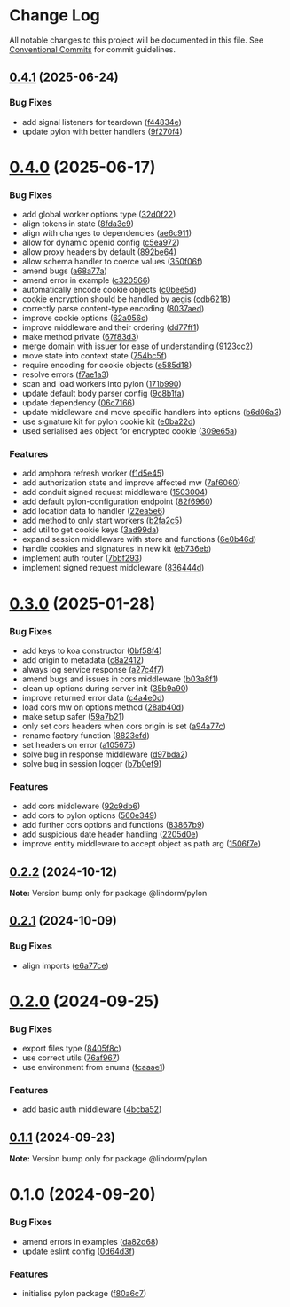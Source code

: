 # Change Log

All notable changes to this project will be documented in this file.
See [Conventional Commits](https://conventionalcommits.org) for commit guidelines.

## [0.4.1](https://github.com/lindorm-io/monorepo/compare/@lindorm/pylon@0.4.0...@lindorm/pylon@0.4.1) (2025-06-24)

### Bug Fixes

- add signal listeners for teardown ([f44834e](https://github.com/lindorm-io/monorepo/commit/f44834e95bb502228f5d68144c7a6090be1ff1ce))
- update pylon with better handlers ([9f270f4](https://github.com/lindorm-io/monorepo/commit/9f270f464e49772f51f3d96f35c641a253b1730b))

# [0.4.0](https://github.com/lindorm-io/monorepo/compare/@lindorm/pylon@0.3.0...@lindorm/pylon@0.4.0) (2025-06-17)

### Bug Fixes

- add global worker options type ([32d0f22](https://github.com/lindorm-io/monorepo/commit/32d0f22696becae80bc6886e8463ba053855b820))
- align tokens in state ([8fda3c9](https://github.com/lindorm-io/monorepo/commit/8fda3c9ff65923c382036480bae42d52e93f48e2))
- align with changes to dependencies ([ae6c911](https://github.com/lindorm-io/monorepo/commit/ae6c911e5494a252f11f66b948be0e11d7fc91ed))
- allow for dynamic openid config ([c5ea972](https://github.com/lindorm-io/monorepo/commit/c5ea972260cf94f2e8364b6b03467c58aa5505fa))
- allow proxy headers by default ([892be64](https://github.com/lindorm-io/monorepo/commit/892be6427d53b76eacbe0fa701fe5949798927a0))
- allow schema handler to coerce values ([350f06f](https://github.com/lindorm-io/monorepo/commit/350f06f398d9583111324665253082f00ec9202d))
- amend bugs ([a68a77a](https://github.com/lindorm-io/monorepo/commit/a68a77a811ddfe33a0b487cd84cda6a18d3054b6))
- amend error in example ([c320566](https://github.com/lindorm-io/monorepo/commit/c320566998d013a82e2590d227d0d1c6253af3e8))
- automatically encode cookie objects ([c0bee5d](https://github.com/lindorm-io/monorepo/commit/c0bee5da4287d78d8153f8c233fe9db99529dc7d))
- cookie encryption should be handled by aegis ([cdb6218](https://github.com/lindorm-io/monorepo/commit/cdb6218190e706502dc892b988eb944059bba49d))
- correctly parse content-type encoding ([8037aed](https://github.com/lindorm-io/monorepo/commit/8037aed8064a2d0a7c914e4689eed376fccf262b))
- improve cookie options ([62a056c](https://github.com/lindorm-io/monorepo/commit/62a056c306a5034a29f3a4e54c696317d1ce9515))
- improve middleware and their ordering ([dd77ff1](https://github.com/lindorm-io/monorepo/commit/dd77ff125a60466ce7638f5f92c96b16b50417b8))
- make method private ([67f83d3](https://github.com/lindorm-io/monorepo/commit/67f83d31f730c0a4cf5254459be8915e1ff18a71))
- merge domain with issuer for ease of understanding ([9123cc2](https://github.com/lindorm-io/monorepo/commit/9123cc2ede63962a5c226a9bed0d0541001384d9))
- move state into context state ([754bc5f](https://github.com/lindorm-io/monorepo/commit/754bc5f17210ab1e07957d016ee931dbdcfda122))
- require encoding for cookie objects ([e585d18](https://github.com/lindorm-io/monorepo/commit/e585d1859173fe04404afbaadb9eb29337a54c0a))
- resolve errors ([f7ae1a3](https://github.com/lindorm-io/monorepo/commit/f7ae1a3bbbc9e70c4e2244b0f2f3575a5912b6cb))
- scan and load workers into pylon ([171b990](https://github.com/lindorm-io/monorepo/commit/171b9902467386397f455166e092d6dfb10ff5f5))
- update default body parser config ([9c8b1fa](https://github.com/lindorm-io/monorepo/commit/9c8b1fabf8ffffba8dc4f5c6d440ca856eb13e58))
- update dependency ([06c7166](https://github.com/lindorm-io/monorepo/commit/06c716612867438193eb58d3c9e4492d24dc2d24))
- update middleware and move specific handlers into options ([b6d06a3](https://github.com/lindorm-io/monorepo/commit/b6d06a301ef6b0ed57ab281376c155c03a05aa5c))
- use signature kit for pylon cookie kit ([e0ba22d](https://github.com/lindorm-io/monorepo/commit/e0ba22d1a04f72ecd9c120367097c79bf6da218a))
- used serialised aes object for encrypted cookie ([309e65a](https://github.com/lindorm-io/monorepo/commit/309e65a1e0146fc0ba63b97fee9a315afc6adcce))

### Features

- add amphora refresh worker ([f1d5e45](https://github.com/lindorm-io/monorepo/commit/f1d5e457c0dbfde669f3d5da6b6d431f59caa60e))
- add authorization state and improve affected mw ([7af6060](https://github.com/lindorm-io/monorepo/commit/7af6060742ef0a52b71a7f12f1af00f6202bc525))
- add conduit signed request middleware ([1503004](https://github.com/lindorm-io/monorepo/commit/150300412f6dd2dd7a8ade34516db7db4e1cdb2b))
- add default pylon-configuration endpoint ([82f6960](https://github.com/lindorm-io/monorepo/commit/82f6960ca58f4fa80aadaa1ea00f1b46738cf1a4))
- add location data to handler ([22ea5e6](https://github.com/lindorm-io/monorepo/commit/22ea5e6274674c2f7ba7ff66cd003c3f9d73efbd))
- add method to only start workers ([b2fa2c5](https://github.com/lindorm-io/monorepo/commit/b2fa2c5635681aa4e7db62370329435a4b4e2b91))
- add util to get cookie keys ([3ad99da](https://github.com/lindorm-io/monorepo/commit/3ad99dad4f76815b4006d9ba736739c0206d9e2d))
- expand session middleware with store and functions ([6e0b46d](https://github.com/lindorm-io/monorepo/commit/6e0b46db15268cacc10028d1cb59add9bf045eb2))
- handle cookies and signatures in new kit ([eb736eb](https://github.com/lindorm-io/monorepo/commit/eb736eb09e7651b14c75ed77a853af7a902e50ff))
- implement auth router ([7bbf293](https://github.com/lindorm-io/monorepo/commit/7bbf2932a1b8b4fc178b76983e8ed317110252bd))
- implement signed request middleware ([836444d](https://github.com/lindorm-io/monorepo/commit/836444d45db794a748b789015cc8f0bcad9db2b4))

# [0.3.0](https://github.com/lindorm-io/monorepo/compare/@lindorm/pylon@0.2.2...@lindorm/pylon@0.3.0) (2025-01-28)

### Bug Fixes

- add keys to koa constructor ([0bf58f4](https://github.com/lindorm-io/monorepo/commit/0bf58f4ef7bbb3fc1b56d3c5d4ad71518cc02539))
- add origin to metadata ([c8a2412](https://github.com/lindorm-io/monorepo/commit/c8a24122222cb581b7010bd2305db628585cda68))
- always log service response ([a27c4f7](https://github.com/lindorm-io/monorepo/commit/a27c4f7b799c59fc90c77b2dc59fbe6c009de248))
- amend bugs and issues in cors middleware ([b03a8f1](https://github.com/lindorm-io/monorepo/commit/b03a8f1faba07ae2c0114dfaeeed24c4cb36b612))
- clean up options during server init ([35b9a90](https://github.com/lindorm-io/monorepo/commit/35b9a900bde71da49dbfca15ee833b2844d83dfa))
- improve returned error data ([c4a4e0d](https://github.com/lindorm-io/monorepo/commit/c4a4e0d143f203c66c15d929099b8d4beac7c548))
- load cors mw on options method ([28ab40d](https://github.com/lindorm-io/monorepo/commit/28ab40d38694a3325485de8a79487fa31faf5677))
- make setup safer ([59a7b21](https://github.com/lindorm-io/monorepo/commit/59a7b215560ca367fd0a32a1ea0456381200f9c1))
- only set cors headers when cors origin is set ([a94a77c](https://github.com/lindorm-io/monorepo/commit/a94a77c67c002bdf00bc043d3087fffe0f1e7631))
- rename factory function ([8823efd](https://github.com/lindorm-io/monorepo/commit/8823efd2f8ad72e15cf1d95de7a084065f290aaa))
- set headers on error ([a105675](https://github.com/lindorm-io/monorepo/commit/a10567564435ce54f3cabfe995d517b79fdfafa0))
- solve bug in response middleware ([d97bda2](https://github.com/lindorm-io/monorepo/commit/d97bda2aebf5ef3f1bc73995691cbcc69b1dd9ab))
- solve bug in session logger ([b7b0ef9](https://github.com/lindorm-io/monorepo/commit/b7b0ef9b7e4eaff1c3b6aba2b7f8b99c5cf0c618))

### Features

- add cors middleware ([92c9db6](https://github.com/lindorm-io/monorepo/commit/92c9db6e237c351324170b27a4aa6e0aea9d9d9f))
- add cors to pylon options ([560e349](https://github.com/lindorm-io/monorepo/commit/560e34967359d2f0c93a5b9345f276bcfffa96dc))
- add further cors options and functions ([83867b9](https://github.com/lindorm-io/monorepo/commit/83867b94d979c2bd7803250c53b6a56e7d66264a))
- add suspicious date header handling ([2205d0e](https://github.com/lindorm-io/monorepo/commit/2205d0e33c016bcb4cf7d6b6ef4bea10160b2fb4))
- improve entity middleware to accept object as path arg ([1506f7e](https://github.com/lindorm-io/monorepo/commit/1506f7e5ab4cd90866916c4b151e61becb27dc06))

## [0.2.2](https://github.com/lindorm-io/monorepo/compare/@lindorm/pylon@0.2.1...@lindorm/pylon@0.2.2) (2024-10-12)

**Note:** Version bump only for package @lindorm/pylon

## [0.2.1](https://github.com/lindorm-io/monorepo/compare/@lindorm/pylon@0.2.0...@lindorm/pylon@0.2.1) (2024-10-09)

### Bug Fixes

- align imports ([e6a77ce](https://github.com/lindorm-io/monorepo/commit/e6a77ceb096100007f38a58e36f607ca5994136a))

# [0.2.0](https://github.com/lindorm-io/monorepo/compare/@lindorm/pylon@0.1.1...@lindorm/pylon@0.2.0) (2024-09-25)

### Bug Fixes

- export files type ([8405f8c](https://github.com/lindorm-io/monorepo/commit/8405f8cb4f687cd7c5a548b9ac90c0f84c76691b))
- use correct utils ([76af967](https://github.com/lindorm-io/monorepo/commit/76af967bbba6a916549209f5f911d46f5447cf00))
- use environment from enums ([fcaaae1](https://github.com/lindorm-io/monorepo/commit/fcaaae177cd632c01a8d82af991317baa906b7de))

### Features

- add basic auth middleware ([4bcba52](https://github.com/lindorm-io/monorepo/commit/4bcba52372a73aaffba023bc8de2d23b6c2434ce))

## [0.1.1](https://github.com/lindorm-io/monorepo/compare/@lindorm/pylon@0.1.0...@lindorm/pylon@0.1.1) (2024-09-23)

**Note:** Version bump only for package @lindorm/pylon

# 0.1.0 (2024-09-20)

### Bug Fixes

- amend errors in examples ([da82d68](https://github.com/lindorm-io/monorepo/commit/da82d68c8b53d274f3e37ff3853a2455fda1302c))
- update eslint config ([0d64d3f](https://github.com/lindorm-io/monorepo/commit/0d64d3ffed42ce6472c81865facf33e8fd66a2d2))

### Features

- initialise pylon package ([f80a6c7](https://github.com/lindorm-io/monorepo/commit/f80a6c783e1802ac60547844937948ce9b6af574))
